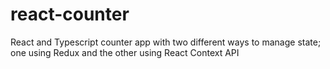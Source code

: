# react-counter
React and Typescript counter app with two different ways to manage state; one using Redux and the other using React Context API
